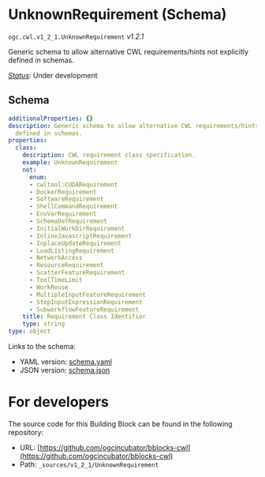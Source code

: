 
# UnknownRequirement (Schema)

`ogc.cwl.v1_2_1.UnknownRequirement` *v1.2.1*

Generic schema to allow alternative CWL requirements/hints not explicitly defined in schemas.

[*Status*](http://www.opengis.net/def/status): Under development

## Schema

```yaml
additionalProperties: {}
description: Generic schema to allow alternative CWL requirements/hints not explicitly
  defined in schemas.
properties:
  class:
    description: CWL requirement class specification.
    example: UnknownRequirement
    not:
      enum:
      - cwltool:CUDARequirement
      - DockerRequirement
      - SoftwareRequirement
      - ShellCommandRequirement
      - EnvVarRequirement
      - SchemaDefRequirement
      - InitialWorkDirRequirement
      - InlineJavascriptRequirement
      - InplaceUpdateRequirement
      - LoadListingRequirement
      - NetworkAccess
      - ResourceRequirement
      - ScatterFeatureRequirement
      - ToolTimeLimit
      - WorkReuse
      - MultipleInputFeatureRequirement
      - StepInputExpressionRequirement
      - SubworkflowFeatureRequirement
    title: Requirement Class Identifier
    type: string
type: object

```

Links to the schema:

* YAML version: [schema.yaml](https://ogcincubator.github.io/bblocks-cwl/build/annotated/cwl/v1_2_1/UnknownRequirement/schema.json)
* JSON version: [schema.json](https://ogcincubator.github.io/bblocks-cwl/build/annotated/cwl/v1_2_1/UnknownRequirement/schema.yaml)


# For developers

The source code for this Building Block can be found in the following repository:

* URL: [https://github.com/ogcincubator/bblocks-cwl](https://github.com/ogcincubator/bblocks-cwl)
* Path: `_sources/v1_2_1/UnknownRequirement`

